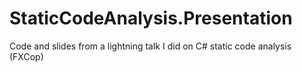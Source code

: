 # StaticCodeAnalysis.Presentation
Code and slides from a lightning talk I did on C# static code analysis (FXCop)
